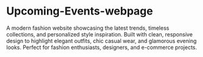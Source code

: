 # Upcoming-Events-webpage
A modern fashion website showcasing the latest trends, timeless collections, and personalized style inspiration. Built with clean, responsive design to highlight elegant outfits, chic casual wear, and glamorous evening looks. Perfect for fashion enthusiasts, designers, and e-commerce projects.
